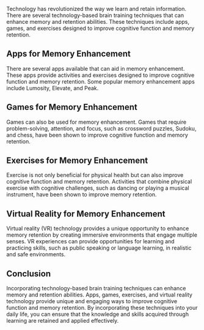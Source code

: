 
Technology has revolutionized the way we learn and retain information. There are several technology-based brain training techniques that can enhance memory and retention abilities. These techniques include apps, games, and exercises designed to improve cognitive function and memory retention.

Apps for Memory Enhancement
---------------------------

There are several apps available that can aid in memory enhancement. These apps provide activities and exercises designed to improve cognitive function and memory retention. Some popular memory enhancement apps include Lumosity, Elevate, and Peak.

Games for Memory Enhancement
----------------------------

Games can also be used for memory enhancement. Games that require problem-solving, attention, and focus, such as crossword puzzles, Sudoku, and chess, have been shown to improve cognitive function and memory retention.

Exercises for Memory Enhancement
--------------------------------

Exercise is not only beneficial for physical health but can also improve cognitive function and memory retention. Activities that combine physical exercise with cognitive challenges, such as dancing or playing a musical instrument, have been shown to improve memory retention.

Virtual Reality for Memory Enhancement
--------------------------------------

Virtual reality (VR) technology provides a unique opportunity to enhance memory retention by creating immersive environments that engage multiple senses. VR experiences can provide opportunities for learning and practicing skills, such as public speaking or language learning, in realistic and safe environments.

Conclusion
----------

Incorporating technology-based brain training techniques can enhance memory and retention abilities. Apps, games, exercises, and virtual reality technology provide unique and engaging ways to improve cognitive function and memory retention. By incorporating these techniques into your daily life, you can ensure that the knowledge and skills acquired through learning are retained and applied effectively.
